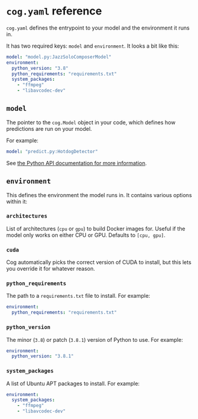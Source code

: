 # `cog.yaml` reference

`cog.yaml` defines the entrypoint to your model and the environment it runs in.

It has two required keys: `model` and `environment`. It looks a bit like this:

```yaml
model: "model.py:JazzSoloComposerModel"
environment:
  python_version: "3.8"
  python_requirements: "requirements.txt"
  system_packages:
    - "ffmpeg"
    - "libavcodec-dev"
```

## `model`

The pointer to the `cog.Model` object in your code, which defines how predictions are run on your model.

For example:

```yaml
model: "predict.py:HotdogDetector"
```

See [the Python API documentation for more information](python.md).

## `environment`

This defines the environment the model runs in. It contains various options within it:

<!-- Alphabetical order, please! -->

### `architectures`

List of architectures (`cpu` or `gpu`) to build Docker images for. Useful if the model only works on either CPU or GPU. Defaults to `[cpu, gpu]`.

### `cuda`

Cog automatically picks the correct version of CUDA to install, but this lets you override it for whatever reason.

### `python_requirements`

The path to a `requirements.txt` file to install. For example:

```yaml
environment:
  python_requirements: "requirements.txt"
```

### `python_version`

The minor (`3.8`) or patch (`3.8.1`) version of Python to use. For example:

```yaml
environment:
  python_version: "3.8.1"
```

### `system_packages`

A list of Ubuntu APT packages to install. For example:

```yaml
environment:
  system_packages:
    - "ffmpeg"
    - "libavcodec-dev"
```
